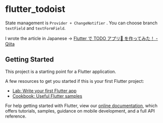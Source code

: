 # flutter_todoist

State management is `Provider + ChangeNotifier` .
You can choose branch `textField` and `textFormField`. 

I wrote the article in Japanese → [Flutter で TODO アプリ📝 を作ってみた！ - Qiita](https://qiita.com/yamatatsu10969/items/3d47cfd66569de98c222)



## Getting Started

This project is a starting point for a Flutter application.

A few resources to get you started if this is your first Flutter project:

- [Lab: Write your first Flutter app](https://flutter.dev/docs/get-started/codelab)
- [Cookbook: Useful Flutter samples](https://flutter.dev/docs/cookbook)

For help getting started with Flutter, view our
[online documentation](https://flutter.dev/docs), which offers tutorials,
samples, guidance on mobile development, and a full API reference.
